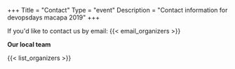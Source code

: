 +++
Title = "Contact"
Type = "event"
Description = "Contact information for devopsdays macapa 2019"
+++

If you'd like to contact us by email: {{< email_organizers >}}

**Our local team**

{{< list_organizers >}}

<!-- **The core devopsdays organizer group** -->

<!-- {{< list_core >}} -->
